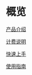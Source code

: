 # 概览

[产品介绍](/uwan/introduction/UWAN_intro.md)

[计费说明](/uwan/uwan_fee/uwan_fee.md)

[快速上手](/uwan/usage/hands_on.md)

[使用指南](/uwan/usage/usage_detail.md)


